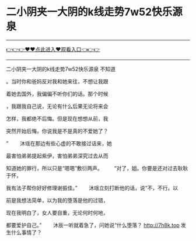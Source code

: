 # 二小阴夹一大阴的k线走势7w52快乐源泉

<hr/><a href="https://github.com/sikiuc/genj/issues/1">👉👉👉♥♥点此进入♥观看入口👈👉👉</a><hr/>

二小阴夹一大阴的k线走势7w52快乐源泉
不知道

。当时你和爸妈反对我和她来往，不想让我跟

着她去国外，我偏偏不听你们的话。那个时候

，我跟我自己说，无论有什么后果无论将来会

怎样，我都绝不后悔。但是现在想想从前，我

突然开始后悔，你说我是不是真的不爱她了？

”
　　沐瑶在那边有些心虚的不敢接过话来，她

最害怕弟弟提起紫伊，害怕弟弟深究过去从而

知道她的罪行，所以只是“嗯嗯”敷衍两声。
　　“对了，姐。你要是还对过去耿耿于怀，

我有法子帮你好好修理谢振佳。”
　　沐瑶立刻打断他的话，说“不，不行。以

前是我想法简单，以为我的堕落是他的过错，

现在我明白了，女人要自重，无论何时何地，

都要爱护自己。”
　　沐辰一听就着急了，问她说“什么堕落？
http://7h8k.top
发生什么事情了？

